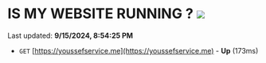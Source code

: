 # IS MY WEBSITE RUNNING ? [![](https://img.shields.io/static/v1?label=Sponsor&message=%E2%9D%A4&logo=GitHub&color=%23fe8e86)](https://github.com/sponsors/Youssef-Lehmam)

Last updated: **9/15/2024, 8:54:25 PM**

- `GET` [https://youssefservice.me](https://youssefservice.me) - **Up** (173ms)
